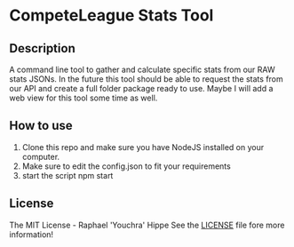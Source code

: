# CompeteLeague Stats Tool

## Description
A command line tool to gather and calculate specific stats from our RAW stats JSONs.
In the future this tool should be able to request the stats from our API and create a full folder package ready to use.
Maybe I will add a web view for this tool some time as well.

## How to use
1. Clone this repo and make sure you have NodeJS installed on your computer.
2. Make sure to edit the config.json to fit your requirements
3. start the script
  npm start

## License
The MIT License - Raphael 'Youchra' Hippe
See the [LICENSE](https://github.com/RaphaelHippe/CompeteLeague-Stats-Tool/blob/master/LICENSE) file fore more information!
